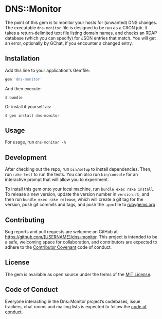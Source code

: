 # DNS::Monitor

The point of this gem is to monitor your hosts for (unwanted) DNS changes. The executable `dns-monitor` file is designed to be run as a CRON job. It takes a return-delimited text file listing domain names, and checks an RDAP database (which you can specify) for JSON entries that match. You will get an error, optionally by GChat, if you encounter a changed entry.



## Installation

Add this line to your application's Gemfile:

```ruby
gem 'dns-monitor'
```

And then execute:

    $ bundle

Or install it yourself as:

    $ gem install dns-monitor



## Usage

For usage, run `dns-monitor -h`



## Development

After checking out the repo, run `bin/setup` to install dependencies. Then, run `rake test` to run the tests. You can also run `bin/console` for an interactive prompt that will allow you to experiment.

To install this gem onto your local machine, run `bundle exec rake install`. To release a new version, update the version number in `version.rb`, and then run `bundle exec rake release`, which will create a git tag for the version, push git commits and tags, and push the `.gem` file to [rubygems.org](https://rubygems.org).



## Contributing

Bug reports and pull requests are welcome on GitHub at https://github.com/[USERNAME]/dns-monitor. This project is intended to be a safe, welcoming space for collaboration, and contributors are expected to adhere to the [Contributor Covenant](http://contributor-covenant.org) code of conduct.



## License

The gem is available as open source under the terms of the [MIT License](https://opensource.org/licenses/MIT).



## Code of Conduct

Everyone interacting in the Dns::Monitor project’s codebases, issue trackers, chat rooms and mailing lists is expected to follow the [code of conduct](https://github.com/[USERNAME]/dns-monitor/blob/master/CODE_OF_CONDUCT.md).
